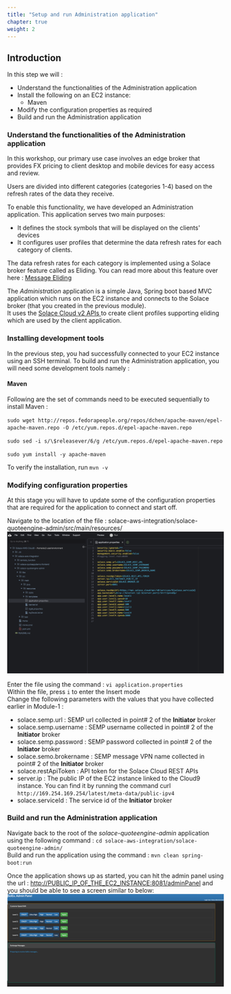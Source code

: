 ```yaml
---
title: "Setup and run Administration application"
chapter: true
weight: 2 
---
```


## Introduction

In this step we will  :

- Understand the functionalities of the Administration application
- Install the following on an EC2 instance:
    - Maven
- Modify the configuration properties as required
- Build and run the Administration application

### Understand the functionalities of the Administration application

In this workshop, our primary use case involves an edge broker that provides FX pricing to client desktop and mobile
devices for easy access and review.

Users are divided into different categories (categories 1-4) based on the refresh rates of the data they receive.

To enable this functionality, we have developed an Administration application. This application serves two main
purposes:

- It defines the stock symbols that will be displayed on the clients' devices
- It configures user profiles that determine the data refresh rates for each category of clients.

The data refresh rates for each category is implemented using a Solace broker feature called as Eliding. You can read
more about this feature over
here : [Message Eliding](https://docs.solace.com/Messaging/Direct-Msg/Direct-Messages.htm?Highlight=message%20eliding#Message-Eliding)

The _Administration_ application is a simple Java, Spring boot based MVC application which runs on the EC2 instance and
connects to the Solace broker (that you created in the previous module). \
It uses the [Solace Cloud v2 APIs ](https://api.solace.dev/cloud/reference/using-the-v2-rest-apis-for-pubsub-cloud) to
create client profiles supporting eliding which are used by the client application.

### Installing development tools

In the previous step, you had successfully connected to your EC2 instance using an SSH terminal.
To build and run the Administration application, you will need some development tools namely :

#### Maven

Following are the set of commands need to be executed sequentially to install Maven :

`sudo wget http://repos.fedorapeople.org/repos/dchen/apache-maven/epel-apache-maven.repo -O /etc/yum.repos.d/epel-apache-maven.repo`

`sudo sed -i s/\$releasever/6/g /etc/yum.repos.d/epel-apache-maven.repo`

`sudo yum install -y apache-maven`

To verify the installation, run `mvn -v`

### Modifying configuration properties

At this stage you will have to update some of the configuration properties that are required for the application to
connect and start off.

Navigate to the location of the file : solace-aws-integration/solace-quoteengine-admin/src/main/resources/
![Edit Admin application properties](/static/images/moduleTwo/edit-admin-app-properties.png)

Enter the file using the command : `vi application.properties` \
Within the file, press `i` to enter the Insert mode \
Change the following parameters with the values that you have collected earlier in Module-1 :

- solace.semp.url : SEMP url collected in point# 2 of the **Initiator** broker
- solace.semp.username : SEMP username collected in point# 2 of the **Initiator** broker
- solace.semp.password : SEMP password collected in point# 2 of the **Initiator** broker
- solace.semo.brokername : SEMP message VPN name collected in point# 2 of the **Initiator** broker
- solace.restApiToken : API token for the Solace Cloud REST APIs
- server.ip : The public IP of the EC2 instance linked to the Cloud9 instance. You can find it by running the command curl `http://169.254.169.254/latest/meta-data/public-ipv4`
- solace.serviceId : The service id of the **Initiator** broker

### Build and run the Administration application

Navigate back to the root of the _solace-quoteengine-admin_ application using the following command : `cd solace-aws-integration/solace-quoteengine-admin/` \
Build and run the application using the command  : `mvn clean spring-boot:run`

Once the application shows up as started, you can hit the admin panel using the url :
[http://PUBLIC_IP_OF_THE_EC2_INSTANCE:8081/adminPanel](http://PUBLIC_IP_OF_THE_EC2_INSTANCE:8081/adminPanel)
and you should be able to see a screen similar to below:
![Solace QuoteApp Administration Portal](/static/images/moduleTwo/Solace-QuoteApp-Admin.png)

